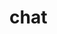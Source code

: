 <!-- generated by markdown-notes-tree -->

# chat

<!-- optional markdown-notes-tree directory description starts here -->

<!-- optional markdown-notes-tree directory description ends here -->



